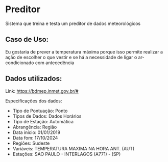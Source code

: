 # Preditor

Sistema que treina e testa um preditor de dados meteorológicos

## Caso de Uso:

Eu gostaria de prever a temperatura máxima porque isso permite realizar a ação de escolher o que vestir e se há a necessidade de ligar o ar-condicionado com antecedência

## Dados utilizados:

Link: https://bdmep.inmet.gov.br/#

Especificações dos dados:

- Tipo de Pontuação: Ponto
- Tipos de Dados: Dados Horários
- Tipo de Estação: Automática
- Abrangência: Região
- Data início: 01/01/2019
- Data fom: 17/10/2024
- Regiões: Sudeste
- Variáveis: TEMPERATURA MAXIMA NA HORA ANT. (AUT)
- Estações: SAO PAULO - INTERLAGOS (A771) - (SP)